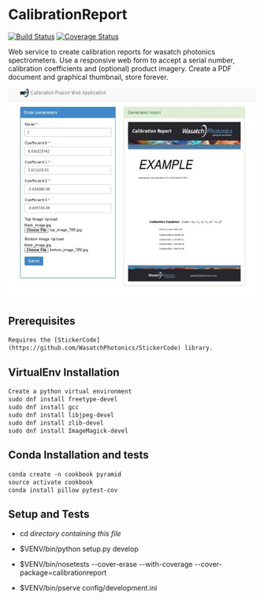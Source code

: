 # CalibrationReport
[![Build Status](https://travis-ci.org/WasatchPhotonics/CalibrationReport.svg?branch=master)](http://travis-ci.org/WasatchPhotonics/CalibrationReport) [![Coverage Status](https://coveralls.io/repos/WasatchPhotonics/CalibrationReport/badge.svg?branch=master&service=github)](https://coveralls.io/github/WasatchPhotonics/CalibrationReport?branch=master)

Web service to create calibration reports for wasatch photonics
spectrometers. Use a responsive web form to accept a serial number,
calibration coefficients and (optional) product imagery. Create a PDF
document and graphical thumbnail, store forever.


![CalibrationReport screenshot](/resources/demo.gif "Calibration Report screenshot")


Prerequisites
-------------

    Requires the [StickerCode](https://github.com/WasatchPhotonics/StickerCode) library.

VirtualEnv Installation
-----------------------
    Create a python virtual environment
    sudo dnf install freetype-devel
    sudo dnf install gcc
    sudo dnf install libjpeg-devel
    sudo dnf install zlib-devel
    sudo dnf install ImageMagick-devel


Conda Installation and tests
----------------------------
    conda create -n cookbook pyramid
    source activate cookbook
    conda install pillow pytest-cov


Setup and Tests
---------------
- cd _directory containing this file_

- $VENV/bin/python setup.py develop

- $VENV/bin/nosetests --cover-erase --with-coverage --cover-package=calibrationreport

- $VENV/bin/pserve config/development.ini
